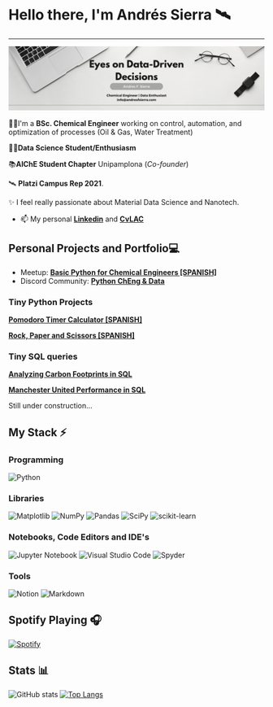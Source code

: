 # Hello there, I'm Andrés Sierra 🛰
---
![Banner](banner.png)

👨‍🔬I'm a **BSc. Chemical Engineer** working on control, automation, and optimization of processes (Oil & Gas, Water Treatment)

👨‍💻**Data Science Student/Enthusiasm**

📚**AIChE Student Chapter** Unipamplona (*Co-founder*)

🛰 **Platzi Campus Rep 2021**.

✨ I feel really passionate about Material Data Science and Nanotech.

- 📫 My personal [**Linkedin**](https://www.linkedin.com/in/andresf-sierra/) and [**CvLAC**](https://scienti.minciencias.gov.co/cvlac/visualizador/generarCurriculoCv.do?cod_rh=0000138045)

## Personal Projects and Portfolio💻
- Meetup: [**Basic Python for Chemical Engineers [SPANISH]**](https://github.com/andresf-sierra/python_iq_meetup)
- Discord Community: [**Python ChEng & Data**](https://discord.gg/RCbrUHQeJT)
### Tiny Python Projects
[**Pomodoro Timer Calculator [SPANISH]**](https://github.com/andresf-sierra/Pomodoro_Timer_Calculator)

[**Rock, Paper and Scissors [SPANISH]**](https://github.com/andresf-sierra/piedra-papel-tijera)

### Tiny SQL queries

[**Analyzing Carbon Footprints in SQL**](https://github.com/andresf-sierra/carbon_footprint_sql)

[**Manchester United Performance in SQL**](https://github.com/andresf-sierra/sql_manhesterunited)

Still under construction...

## My Stack ⚡
### Programming
![Python](https://img.shields.io/badge/python-3670A0?style=for-the-badge&logo=python&logoColor=ffdd54)
### Libraries
![Matplotlib](https://img.shields.io/badge/Matplotlib-%23ffffff.svg?style=for-the-badge&logo=Matplotlib&logoColor=black)
![NumPy](https://img.shields.io/badge/numpy-%23013243.svg?style=for-the-badge&logo=numpy&logoColor=white)
![Pandas](https://img.shields.io/badge/pandas-%23150458.svg?style=for-the-badge&logo=pandas&logoColor=white)
![SciPy](https://img.shields.io/badge/SciPy-%230C55A5.svg?style=for-the-badge&logo=scipy&logoColor=%white)
![scikit-learn](https://img.shields.io/badge/scikit--learn-%23F7931E.svg?style=for-the-badge&logo=scikit-learn&logoColor=white)
### Notebooks, Code Editors and IDE's
![Jupyter Notebook](https://img.shields.io/badge/jupyter-%23FA0F00.svg?style=for-the-badge&logo=jupyter&logoColor=white)
![Visual Studio Code](https://img.shields.io/badge/Visual%20Studio%20Code-0078d7.svg?style=for-the-badge&logo=visual-studio-code&logoColor=white)
![Spyder](https://img.shields.io/badge/Spyder-838485?style=for-the-badge&logo=spyder%20ide&logoColor=maroon)
### Tools
![Notion](https://img.shields.io/badge/Notion-%23000000.svg?style=for-the-badge&logo=notion&logoColor=white)
![Markdown](https://img.shields.io/badge/markdown-%23000000.svg?style=for-the-badge&logo=markdown&logoColor=white)

 ## Spotify Playing 🎧
 

[![Spotify](https://andresf-sierra.vercel.app/api/spotify)](https://open.spotify.com/playlist/4BjsXcHycnyDM1EwJ1sshY?si=86ceb0022fff4487)

## Stats 📊

![GitHub stats](https://github-readme-stats.vercel.app/api?username=andresf-sierra&show_icons=true)  [![Top Langs](https://github-readme-stats.vercel.app/api/top-langs/?username=andresf-sierra&layout=compact)](https://github.com/anuraghazra/github-readme-stats) 





<!--
**andres-sierra/andres-sierra** is a ✨ _special_ ✨ repository because its `README.md` (this file) appears on your GitHub profile.

Here are some ideas to get you started:

- 🔭 I’m currently working on ...
- 🌱 I’m currently learning ...
- 👯 I’m looking to collaborate on ...
- 🤔 I’m looking for help with ...
- 💬 Ask me about ...
- 📫 How to reach me: ...
- 😄 Pronouns: ...
- ⚡ Fun fact: ...
-->
